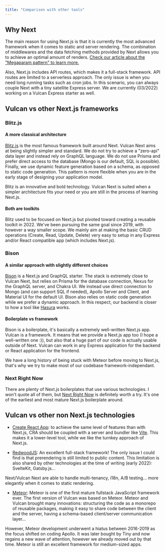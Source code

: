 ```yaml
---
title: "Comparison with other tools"
---
```


## Why Next

The main reason for using Next.js is that it is currently the most advanced framework when it comes to static and server rendering.
The combination of middlewares and the data fetching methods provided by Next allows you to achieve an optimal amount of renders. [Check our article about the "Megaparam pattern" to learn more.](https://blog.vulcanjs.org/render-anything-statically-with-next-js-and-the-megaparam-4039e66ffde)

Also, Next.js includes API routes, which makes it a full-stack framework. API routes are limited to a serverless approach. The only issue is when you need long running tasks such as cron jobs. In this scenario, you can always couple Next with a tiny satellite Express server. We are currently (03/2022) working on a Vulcan Express starter as well.

##  Vulcan vs other Next.js frameworks

### Blitz.js

#### A more classical architecture

[Blitz.js](https://blitzjs.com/) is the most famous framework built around Next. Vulcan Next aims at being slightly simpler and standard. We do not try to achieve a "zero-api" data layer and instead rely on GraphQL language. We do not use Prisma and prefer direct access to the database (Mongo is our default, SQL is possible). Finally, we use dynamic feature generation based on a schema, as opposed to static code generation. This pattern is more flexible when you are in the early stage of designing your application model.

Blitz is an innovative and bold technology. Vulcan Next is suited when a simpler architecture fits your need or you are still in the process of learning Next.js.

#### Both are toolkits

Blitz used to be focused on Next.js but pivoted toward creating a reusable toolkit in 2022. We've been pursuing the same goal since 2019, with however a way smaller scope. We mainly aim at making the basic CRUD operations (Create, Read, Update, Delete) very easy to setup in any Express and/or React compatible app (which includes Next.js).

### Bison

#### A similar approach with slightly different choices

[Bison](https://github.com/echobind/bisonapp) is a Next.js and GraphQL starter. The stack is extremely close to Vulcan Next, but relies on Prisma for the database connection, Nexus for the GraphQL server, and Chakra UI. We instead use direct connection to Mongo (and can support SQL if needed), Apollo Server and Client, and Material UI for the default UI.
Bison also relies on static code generation while we prefer a dynamic approach. In this respect, our backend is closer to how a tool like [Hasura](https://hasura.io/) works.

#### Boilerplate vs framework

Bison is a boilerplate, it's basically a extremely well-written Next.js app. 
Vulcan is a framework. It means that we provide a Next.js app too (I hope a well-written one :)), but also that a huge part of our code is actually usable outside of Next. Vulcan can work in any Express application for the backend or React application for the frontend.

We have a long history of being stuck with Meteor before moving to Next.js, that's why we try to make most of our codebase framework-independant.
  
### Next Right Now

There are plenty of Next.js boilerplates that use various technologies. I won't quote all of them, but [Next Right Now](https://github.com/UnlyEd/next-right-now) is definitely worth a try. It's one of the earliest and most mature Next.js boilerplate around.


## Vulcan vs other non Next.js technologies

- [Create React App](https://create-react-app.dev/): to achieve the same level of features than with Next.js, CRA should be coupled with a server and bundler like [Vite](https://vitejs.dev/). This makes it a lower-level tool, while we like the turnkey approach of Next.js.
  
- [RedwoodJS](https://redwoodjs.com/): An excellent full-stack framework! 
The only issue I could find is that prerendering is still limited to public content. 
This limitation is also shared by other technologies at the time of writing (early 2022): SvelteKit, Gatsby.js...

Next/Vulcan Next are able to handle multi-tenancy, i18n, A/B testing... more elegantly when it comes to static rendering.

- [Meteor](https://www.meteor.com/developers/):  Meteor is one of the first mature fullstack JavaScript framework ever. 
The first version of Vulcan was based on Meteor. Meteor and Vulcan brought many innovations: structuring the code as a monorepo of reusable packages, making it easy to share code between the client and the server, having a schema-based client/server communication layer...

However, Meteor development underwent a hiatus between 2016-2019 as the focus shifted on coding Apollo.
It was later bought by Tiny and now regains a new wave of attention, however we already moved out by that time. Meteor is still an excellent framework for medium-sized apps.